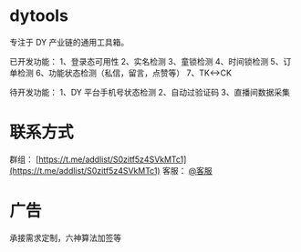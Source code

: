 # dytools

专注于 DY 产业链的通用工具箱。

已开发功能：
1、登录态可用性
2、实名检测
3、童锁检测
4、时间锁检测
5、订单检测
6、功能状态检测（私信，留言，点赞等）
7、TK<->CK

待开发功能：
1、DY 平台手机号状态检测
2、自动过验证码
3、直播间数据采集

# 联系方式

群组： [https://t.me/addlist/S0zitf5z4SVkMTc1](https://t.me/addlist/S0zitf5z4SVkMTc1)
客服： [@客服](https://t.me/dyzongwushuserver)

# 广告

承接需求定制，六神算法加签等